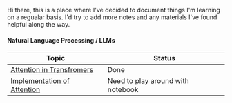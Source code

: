 Hi there, this is a place where I've decided to document things I'm learning on a regualar basis. I'd try to add more notes and any materials I've found helpful along the way.


#### Natural Language Processing / LLMs

| Topic                                | Status                                 |
|--------------------------------------|----------------------------------------|
| [Attention in Transfromers][attn]    | Done                                   |
| [Implementation of Attention][impl]  | Need to play around with notebook      |

[attn]: https://www.youtube.com/watch?v=0JMEhgHyiLI&list=PLWnsVgP6CzaelCF_jmn5HrpOXzRAPNjWj&index=5&ab_channel=MohitIyyer
[impl]: https://www.youtube.com/watch?v=FInQBZdSxrg&list=PLWnsVgP6CzaelCF_jmn5HrpOXzRAPNjWj&index=9&ab_channel=MohitIyyer
